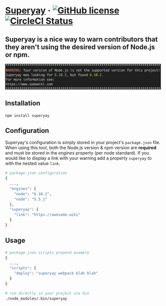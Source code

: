 # [Superyay](https://github.com/scottsword/superyay) &middot; [![GitHub license](https://img.shields.io/badge/license-MIT-blue.svg)](https://github.com/scottsword/superyay/blob/master/LICENSE) [![CircleCI Status](https://circleci.com/gh/scottsword/superyay.svg?style=shield&circle-token=:circle-token)](https://circleci.com/gh/scottsword/superyay)

Superyay is a nice way to warn contributors that they aren't using the desired version of Node.js or npm.
---
![alt text](https://github.com/scottsword/superyay/blob/master/img/example.png "Superyay example")

## Installation
`npm install superyay`


## Configuration
Superyay's configuration is simply stored in your project's `package.json` file. When using this tool, both the Node.js version & npm version are **required** and must be stored in the *engines* property (per node standard). If you would like to display a link with your warning add a property `superyay` to with the nested value `link`. 
```bash
# package.json configuration
{
  ...,
  "engines": {
    "node": "6.10.2",
    "node": "5.5.1"
  },
  "superyay": {
    "link": "https://awesome.wiki"
  }
}
```

## Usage
```bash
# package.json scripts prepend example
{
  ...,
  "scripts": {
    "deploy": "superyay webpack blah blah"
  }
}
```

```bash
# run directly in your project via bin
./node_modules/.bin/superyay
